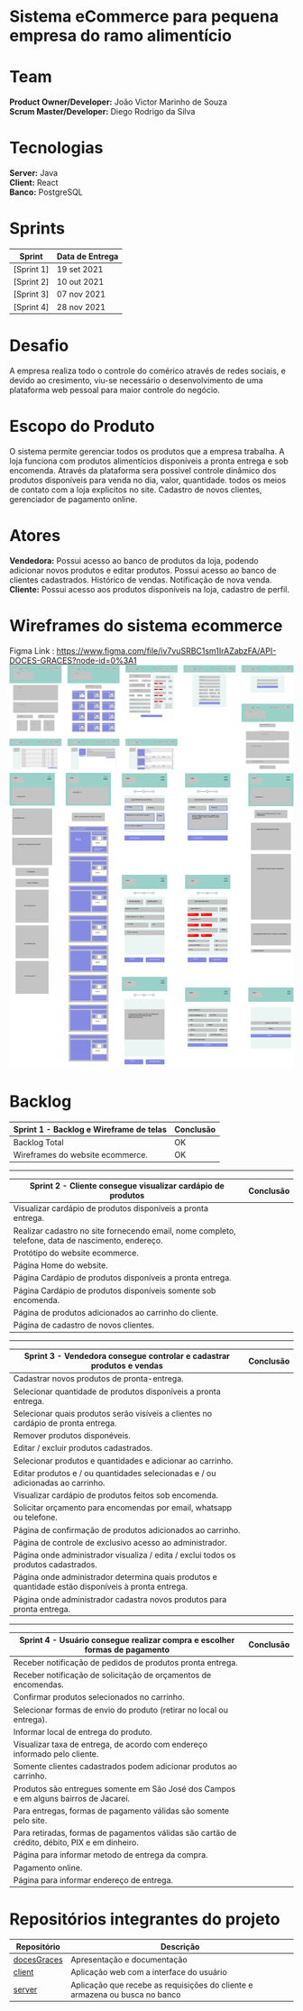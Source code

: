 # Sistema eCommerce para pequena empresa do ramo alimentício

# Team
**Product Owner/Developer:** João Victor Marinho de Souza <br>
**Scrum Master/Developer:** Diego Rodrigo da Silva  
 

# Tecnologias
**Server:** Java  
**Client:** React  
**Banco:** PostgreSQL  

# Sprints
| Sprint                                                              | Data de Entrega |
| ------------------------------------------------------------------- | --------------- |
| [Sprint 1] | 19 set 2021     |
| [Sprint 2] | 10 out 2021     |
| [Sprint 3] | 07 nov 2021     |
| [Sprint 4] | 28 nov 2021     |


# Desafio
A empresa realiza todo o controle do comérico através de redes sociais, e devido ao cresimento, viu-se necessário o desenvolvimento de uma plataforma web pessoal para maior controle do negócio. 

# Escopo do Produto
O sistema permite gerenciar todos os produtos que a empresa trabalha. A loja funciona com produtos alimentícios disponíveis a pronta entrega e sob encomenda. Através da plataforma sera possivel controle dinâmico dos produtos disponíveis para venda no dia, valor, quantidade. todos os meios de contato com a loja explicitos no site. Cadastro de novos clientes, gerenciador de pagamento online.

# Atores
**Vendedora:** Possui acesso ao banco de produtos da loja, podendo adicionar novos produtos e editar produtos. Possui acesso ao banco de clientes cadastrados. Histórico de vendas. Notificação de nova venda. <br>
**Cliente:** Possui acesso aos produtos disponíveis na loja, cadastro de perfil.

# Wireframes do sistema ecommerce
Figma Link : https://www.figma.com/file/iv7vuSRBC1sm1IrAZabzFA/API-DOCES-GRACES?node-id=0%3A1
![](./images/desktop_wireframes.png)
![](./images/mobile_wireframes.png)

# Backlog


 
| Sprint 1 - Backlog e Wireframe de telas | Conclusão |
| --------------------------------------- | --------- |
| Backlog Total                                        | OK          |
| Wireframes do website ecommerce.        | OK          |



<hr>

| Sprint 2 - Cliente consegue visualizar cardápio de produtos | Conclusão |
| ------------------------------------------------------------------- | --------------- |
| Visualizar cardápio de produtos disponíveis a pronta entrega. |  |
| Realizar cadastro no site fornecendo email, nome completo, telefone, data de nascimento, endereço. |  |
| Protótipo do website ecommerce.    |  |
| Página Home do website.    |  |
| Página Cardápio de produtos disponíveis a pronta entrega.    |  |
| Página Cardápio de produtos disponíveis somente sob encomenda.    |  |
| Página de produtos adicionados ao carrinho do cliente.    |  |
| Página de cadastro de novos clientes.    |  |



<hr>

| Sprint 3 - Vendedora consegue controlar e cadastrar produtos e vendas                                | Conclusão |
| ------------------------------------------------------------------- | --------------- |
| Cadastrar novos produtos de pronta-entrega. |  |
| Selecionar quantidade de produtos disponíveis a pronta entrega. |  |
| Selecionar quais produtos serão visíveis a clientes no cardápio de pronta entrega. |  |
| Remover produtos disponéveis. |  |
| Editar / excluir produtos cadastrados. |  |
| Selecionar produtos e quantidades e adicionar ao carrinho. |  |
| Editar produtos e / ou quantidades selecionadas e / ou adicionadas ao carrinho. |  |
| Visualizar cardápio de produtos feitos sob encomenda. |  |
| Solicitar orçamento para encomendas por email, whatsapp ou telefone. |  |
| Página de confirmação de produtos adicionados ao carrinho. |  |
| Página de controle de exclusivo acesso ao administrador. |  |
| Página onde administrador visualiza / edita / exclui todos os produtos cadastrados. |  |
| Página onde administrador determina quais produtos e quantidade estão disponíveis à pronta entrega. |  |
| Página onde administrador cadastra novos produtos para pronta entrega. |  |

<hr>


 | Sprint 4 - Usuário consegue realizar compra e escolher formas de pagamento                                     | Conclusão |
| ------------------------------------------------------------------- | --------------- |
| Receber notificação de pedidos de produtos pronta entrega. |  |
| Receber notificação de solicitação de orçamentos de encomendas. |  |
| Confirmar produtos selecionados no carrinho. |  |
| Selecionar formas de envio do produto (retirar no local ou entrega). |  |
| Informar local de entrega do produto. |  |
| Visualizar taxa de entrega, de acordo com endereço informado pelo cliente. |  |
| Somente clientes cadastrados podem adicionar produtos ao carrinho. |  |
| Produtos são entregues somente em São José dos Campos e em alguns bairros de Jacareí. |  |
| Para entregas, formas de pagamento válidas são somente pelo site. |  |
| Para retiradas, formas de pagamentos válidas são cartão de crédito, débito, PIX e em dinheiro. |  |
| Página para informar metodo de entrega da compra. |  |
| Pagamento online. |  |
| Página para informar endereço de entrega. |  |










# Repositórios integrantes do projeto

| Repositório                                                       | Descrição                                                                   |
| ----------------------------------------------------------------- | --------------------------------------------------------------------------- |
| [docesGraces](https://github.com/doceGraceseCommerce/docesGraces) | Apresentação e documentação|
| [client](https://github.com/doceGraceseCommerce/client)           | Aplicação web com a interface do usuário                                    |
| [server](https://github.com/doceGraceseCommerce/server)           | Aplicação que recebe as requisições do cliente e armazena ou busca no banco |
